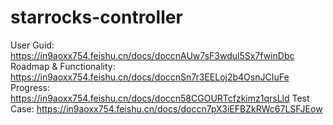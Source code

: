 # starrocks-controller

User Guid: https://in9aoxx754.feishu.cn/docs/doccnAUw7sF3wdul5Sx7fwinDbc 
Roadmap & Functionality: https://in9aoxx754.feishu.cn/docs/doccnSn7r3EELoj2b4OsnJCIuFe
Progress: https://in9aoxx754.feishu.cn/docs/doccn58CGOURTcfzkimz1qrsLld
Test Case: https://in9aoxx754.feishu.cn/docs/doccn7pX3iEFBZkRWc67LSFJEow

